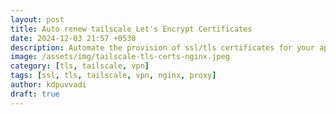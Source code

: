 ```yaml
---
layout: post
title: Auto renew tailscale Let's Encrypt Certificates
date: 2024-12-03 21:57 +0530
description: Automate the provision of ssl/tls certificates for your applications behind tailscale.
image: /assets/img/tailscale-tls-certs-nginx.jpeg
category: [tls, tailscale, vpn]
tags: [ssl, tls, tailscale, vpn, nginx, proxy]
author: kdpuvvadi
draft: true
---
```

